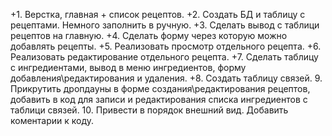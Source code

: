 +1. Верстка, главная + список рецептов.
+2. Создать БД и таблицу с рецептами. Немного заполнить в ручную.
+3. Сделать вывод с таблици рецептов на главную.
+4. Сделать форму через которую можно добавлять рецепты.
+5. Реализовать просмотр отдельного рецепта.
+6. Реализовать редактирование отдельного рецепта.
+7. Сделать таблицу с ингредиентами, вывод в меню ингредиентов, форму добавления\редактирования и удаления.
+8. Создать таблицу связей.
9. Прикрутить дропдауны в форме создания\редактирования рецептов, добавить в код для записи и редактирования списка ингредиентов с таблици связей.
10. Привести в порядок внешний вид. Добавить коментарии к коду.
